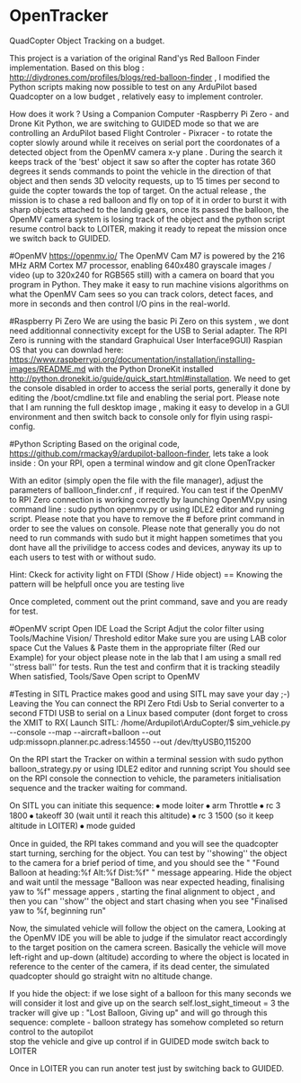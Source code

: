 # OpenTracker
QuadCopter Object Tracking on a budget.

This project is a variation of the original Rand'ys Red Balloon Finder implementation.
Based on this blog : http://diydrones.com/profiles/blogs/red-balloon-finder , I modified the Python scripts
making now possible to test on any ArduPilot based Quadcopter on a low budget , relatively easy to implement controler.

How does it work ?
Using a Companion Computer -Raspberry Pi Zero - and Drone Kit Python, we are switching to GUIDED mode so that we are controlling an ArduPilot based Flight Controler - Pixracer - to rotate the copter slowly around while it  receives on serial port the  coordonates of a  detected object from  the OpenMV camera x-y plane . During the search it keeps track of the 'best' object it saw so after the copter has rotate 360 degrees it sends commands to point the vehicle in the direction of that object  and then sends 3D velocity requests, up to 15 times per second to guide the copter towards the top of target.   On the actual release , the mission is to  chase a red balloon and fly on top of it in order to burst it with sharp objects attached to the landig gears, once its passed the balloon, the OpenMV camera system is losing track of the object and the python script  resume control back to LOITER, making it ready to repeat the mission once we switch back to GUIDED.

#OpenMV
https://openmv.io/
The OpenMV Cam  M7 is powered by the 216 MHz ARM Cortex M7 processor, enabling 640x480 grayscale images / video (up to 320x240 for RGB565 still) with a camera on board that you program in Python. They make it easy to run machine visions algorithms on what the OpenMV Cam sees so you can track colors, detect faces, and more in seconds and then control I/O pins in the real-world.

#Raspberry Pi Zero
We are using the basic Pi Zero on this system , we dont need additionnal connectivity except for the USB to Serial adapter. The RPI Zero is running with the standard Graphuical User Interface9GUI)  Raspian OS that you can downlad here: https://www.raspberrypi.org/documentation/installation/installing-images/README.md   with the Python DroneKit installed http://python.dronekit.io/guide/quick_start.html#installation. We need to get the console disabled in order to access the serial ports, generally it done by editing the /boot/cmdline.txt file and enabling the serial port. Please note that I am running the full desktop image , making it easy to develop in a GUI environment and then switch back to console only for flyin using  raspi-config.


#Python Scripting
Based on the original code, https://github.com/rmackay9/ardupilot-balloon-finder, lets take a look inside :
On your RPI, open a terminal window  and git clone OpenTracker

With an editor (simply open the file with the file manager), adjust the parameters of ballloon_finder.cnf , if required.
You can test if the OpenMV to RPI Zero connection is working correctly by launching OpenMV.py using command line : sudo python openmv.py or using IDLE2 editor and running script. Please note that you have to remove the # before print command in order to see the values on console. Please note that generally you do not need to run commands with sudo but it might happen sometimes that you dont have all the privilidge to access codes and devices, anyway its up to each users to test with or without sudo.

Hint: 
Ckeck for activity light on FTDI  (Show / Hide object) == Knowing the pattern will be helpfull once you are testing live

Once completed, comment out the print command, save and you are ready for test.


#OpenMV script
Open IDE
Load the Script
Adjut the color filter using  Tools/Machine Vision/ Threshold editor
Make sure you are using LAB color space
Cut the Values & Paste them in  the appropriate filter (Red our Example) for your object
please note in the lab that I am using a small red ''stress ball'' for tests.
Run the test and confirm that it is tracking steadily
When satisfied, Tools/Save Open script to OpenMV 


#Testing in SITL
Practice makes good and using SITL may save your day ;-)
Leaving the
You can connect the RPI Zero Ftdi Usb to Serial converter to a  second FTDI  USB to serial  on a  Linux based computer (dont forget to cross the XMIT to RX(
Launch SITL:
/home/Ardupilot\ArduCopter/$ sim_vehicle.py --console --map --aircraft=balloon --out udp:missopn.planner.pc.adress:14550 --out /dev/ttyUSB0,115200

On the RPI start the Tracker on within a terminal session with sudo python balloon_strategy.py or using IDLE2 editor and running script
You should see on the RPI console  the connection to vehicle, the parameters  initialisation sequence and the tracker waiting for command.

On SITL you can initiate this sequence:
⦁	mode loiter
⦁	arm Throttle
⦁	rc 3 1800
⦁	takeoff 30  	(wait until it reach this altitude)
⦁	 rc 3 1500  	(so it keep altitude in LOITER)
⦁	mode guided

 Once in guided, the RPI takes command and you will see the quadcopter start turning, serching for the object.
You can test by ''showing'' the object to the camera for a brief period of time, and you should see the "  "Found Balloon at heading:%f Alt:%f Dist:%f"  " message appearing.  Hide the object and wait until the message "Balloon was near expected heading, finalising yaw to %f" message appers , starting the final alignment to object , and then you can ''show'' the object  and start chasing when you see "Finalised yaw to %f, beginning run"

Now, the  simulated vehicle will  follow the object on the camera, Looking at the OpenMV IDE you will be able to judge if the simulator react accordingly to the target position on the camera screen. Basically the vehicle will move left-right and up-down (altitude) according to where the object is located in reference to the center of the camera, if its dead center, the simulated quadcopter  should go straight witn no altitude change.

If you hide the object:
 if we lose sight of a balloon for this many seconds we will consider it lost and give up on the search
 self.lost_sight_timeout = 3
 the tracker will give up : "Lost Balloon, Giving up"
and will go through this sequence:
complete - balloon strategy has somehow completed so return control to the autopilot          
stop the vehicle and give up control
if in GUIDED mode switch back to LOITER

Once  in LOITER  you can run anoter test just by switching back to GUIDED.
